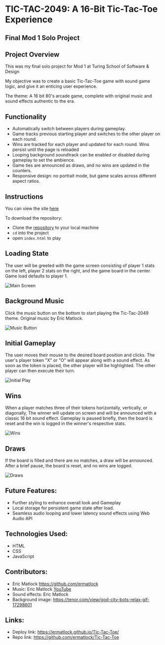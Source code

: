 # TIC-TAC-2049: A 16-Bit Tic-Tac-Toe Experience
## Final Mod 1 Solo Project
## Project Overview
This was my final solo project for Mod 1 at Turing School of Software & Design

My objective was to create a basic Tic-Tac-Toe game with sound game logic, and give it an enticing user experience.

The theme: A 16 bit 80's arcade game, complete with original music and sound effects authentic to the era.

## Functionality
- Automatically switch between players during gameplay.
- Game tracks previous starting player and switches to the other player on each round.
- Wins are tracked for each player and updated for each round. Wins persist until the page is reloaded
- Looping background soundtrack can be enabled or disabled during gameplay to set the ambience.
- Game ties are announced as draws, and no wins are updated in the counters.
- Responsive design: no portrait mode, but game scales across different aspect ratios.

## Instructions
You can view the site [here](https://ermatlock.github.io/Tic-Tac-Toe/)

To download the repository:
- Clone the [repository](https://github.com/ermatlock/Tic-Tac-Toe) to your local machine
- `cd` into the project
- open `index.html` to play

## Loading State
The user will be greeted with the game screen consisting of player 1 stats on the left, player 2 stats on the right, and the game board in the center. Game load defaults to player 1.

![Main Screen](https://media.giphy.com/media/YcWXkrPx9TCOF6IPWT/giphy.gif)

## Background Music
Click the music button on the bottom to start playing the Tic-Tac-2049 theme. Original music by Eric Matlock.

![Music Button](https://media.giphy.com/media/Jnowf0wRhM2PiP7DMV/giphy.gif)

## Initial Gameplay
The user moves their mouse to the desired board position and clicks. The user's player token "X" or "O" will appear along with a sound effect. As soon as the token is placed, the other player will be highlighted. The other player can then execute their turn.

![Initial Play](https://media.giphy.com/media/ng9aqG5XLh0eGeYMPI/giphy.gif)

## Wins
When a player matches three of their tokens horizontally, vertically, or diagonally, The winner will update on screen and will be announced with a classic 16 bit sound effect. Gameplay is paused briefly, then the board is reset and the win is logged in the winner's respective stats.

![Wins](https://media.giphy.com/media/Em8yv9wE9jkA2JXY7a/giphy.gif)

## Draws
If the board is filled and there are no matches, a draw will be announced. After a brief pause, the board is reset, and no wins are logged.

![Draws](https://media.giphy.com/media/oLw9Yj7psdFdzmnZES/giphy.gif)

## Future Features:
* Further styling to enhance overall look and Gameplay
* Local storage for persistent game state after load.
* Seamless audio looping and lower latency sound effects using Web Audio API

## Technologies Used:
* HTML
* CSS
* JavaScript

## Contributors:
* Eric Matlock https://github.com/ermatlock
* Music: Eric Matlock [YouTube](https://www.youtube.com/channel/UCXZXbR9yT5UCEZiaFGsMFPQ)
* Sound effects: Eric Matlock
* Background image: https://tenor.com/view/god-city-bots-relax-gif-17298601

## Links:
* Deploy link: https://ermatlock.github.io/Tic-Tac-Toe/
* Repo link: https://github.com/ermatlock/Tic-Tac-Toe
